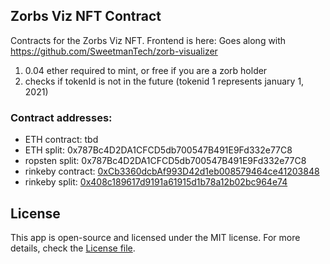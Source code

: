 ## Zorbs Viz NFT Contract

Contracts for the Zorbs Viz NFT. Frontend is here: Goes along with https://github.com/SweetmanTech/zorb-visualizer

1. 0.04 ether required to mint, or free if you are a zorb holder
2. checks if tokenId is not in the future (tokenid 1 represents january 1, 2021)

### Contract addresses:
- ETH contract: tbd
- ETH split: 0x787Bc4D2DA1CFCD5db700547B491E9Fd332e77C8
- ropsten split: 0x787Bc4D2DA1CFCD5db700547B491E9Fd332e77C8
- rinkeby contract: [0xCb3360dcbAf993D42d1eb008579464ce41203848](https://rinkeby.etherscan.io/address/0xCb3360dcbAf993D42d1eb008579464ce41203848#code)
- rinkeby split: [0x408c189617d9191a61915d1b78a12b02bc964e74](https://rinkeby.etherscan.io/address/0x408c189617d9191a61915d1b78a12b02bc964e74)

## License

This app is open-source and licensed under the MIT license. For more details, check the [License file](LICENSE).
